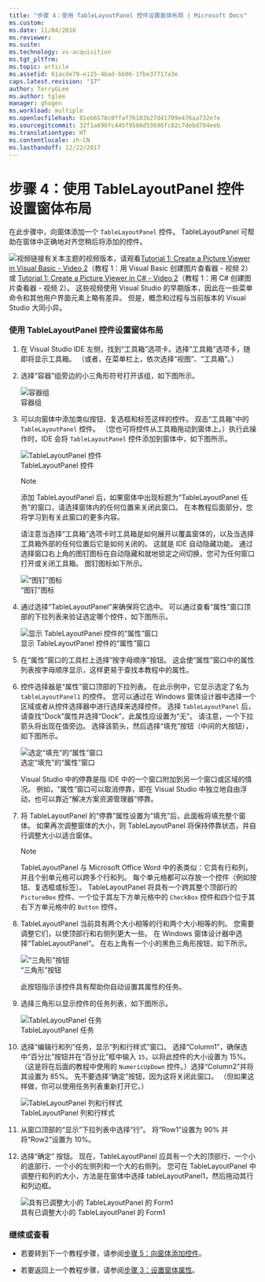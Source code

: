 ```yaml
---
title: "步骤 4：使用 TableLayoutPanel 控件设置窗体布局 | Microsoft Docs"
ms.custom: 
ms.date: 11/04/2016
ms.reviewer: 
ms.suite: 
ms.technology: vs-acquisition
ms.tgt_pltfrm: 
ms.topic: article
ms.assetid: 61acde79-e115-4bad-bb06-1fbe37717a3e
caps.latest.revision: "17"
author: TerryGLee
ms.author: tglee
manager: ghogen
ms.workload: multiple
ms.openlocfilehash: 81eb6578c0ffaf76103b27d41709e476aa732e7e
ms.sourcegitcommit: 32f1a690fc445f9586d53698fc82c7debd784eeb
ms.translationtype: HT
ms.contentlocale: zh-CN
ms.lasthandoff: 12/22/2017
---
```

# <a name="step-4-lay-out-your-form-with-a-tablelayoutpanel-control"></a>步骤 4：使用 TableLayoutPanel 控件设置窗体布局
在此步骤中，向窗体添加一个 `TableLayoutPanel` 控件。 TableLayoutPanel 可帮助在窗体中正确地对齐您稍后将添加的控件。  
  
 ![视频链接](../data-tools/media/playvideo.gif "PlayVideo")有关本主题的视频版本，请观看[Tutorial 1: Create a Picture Viewer in Visual Basic - Video 2](http://go.microsoft.com/fwlink/?LinkId=205211)（教程 1：用 Visual Basic 创建图片查看器 - 视频 2）或 [Tutorial 1: Create a Picture Viewer in C# - Video 2](http://go.microsoft.com/fwlink/?LinkId=205200)（教程 1：用 C# 创建图片查看器 - 视频 2）。 这些视频使用 Visual Studio 的早期版本，因此在一些菜单命令和其他用户界面元素上略有差异。 但是，概念和过程与当前版本的 Visual Studio 大同小异。  
  
### <a name="to-lay-out-your-form-with-a-tablelayoutpanel-control"></a>使用 TableLayoutPanel 控件设置窗体布局  
  
1.  在 Visual Studio IDE 左侧，找到“工具箱”选项卡。选择“工具箱”选项卡，随即将显示工具箱。 （或者，在菜单栏上，依次选择“视图”、“工具箱”。）  
  
2.  选择“容器”组旁边的小三角形符号打开该组，如下图所示。  
  
     ![容器组](../ide/media/express_toolbox.png "Express_Toolbox")  
容器组  
  
3.  可以向窗体中添加类似按钮、复选框和标签这样的控件。 双击“工具箱”中的 `TableLayoutPanel` 控件。 （您也可将控件从工具箱拖动到窗体上。）执行此操作时，IDE 会将 `TableLayoutPanel` 控件添加到窗体中，如下图所示。  
  
     ![TableLayoutPanel 控件](../ide/media/express_formtablelayout.png "Express_FormTableLayout")  
TableLayoutPanel 控件  
  
    > [!NOTE]
    >  添加 TableLayoutPanel 后，如果窗体中出现标题为“TableLayoutPanel 任务”的窗口，请选择窗体内的任何位置来关闭此窗口。 在本教程后面部分，您将学习到有关此窗口的更多内容。  
  
     请注意当选择“工具箱”选项卡时工具箱是如何展开以覆盖窗体的，以及当选择工具箱外部的任何位置后它是如何关闭的。 这就是 IDE 自动隐藏功能。 通过选择窗口右上角的图钉图标在自动隐藏和就地锁定之间切换，您可为任何窗口打开或关闭工具箱。 图钉图标如下所示。  
  
     ![“图钉”图标](../ide/media/express_pushpintoolbox.png "Express_PushpinToolbox")  
“图钉”图标  
  
4.  通过选择“TableLayoutPanel”来确保将它选中。 可以通过查看“属性”窗口顶部的下拉列表来验证选定哪个控件，如下图所示。  
  
     ![显示 TableLayoutPanel 控件的“属性”窗口](../ide/media/express_controlspropwin.png "Express_ControlsPropWin")  
显示 TableLayoutPanel 控件的“属性”窗口  
  
5.  在“属性”窗口的工具栏上选择“按字母顺序”按钮。 这会使“属性”窗口中的属性列表按字母顺序显示，这样更易于查找本教程中的属性。  
  
6.  控件选择器是“属性”窗口顶部的下拉列表。 在此示例中，它显示选定了名为 `tableLayoutPanel1` 的控件。 您可以通过在 Windows 窗体设计器中选择一个区域或者从控件选择器中进行选择来选择控件。 选择 `TableLayoutPanel` 后，请查找“Dock”属性并选择“Dock”，此属性应设置为“无”。 请注意，一个下拉箭头将出现在值旁边。 选择该箭头，然后选择“填充”按钮（中间的大按钮），如下图所示。  
  
     ![选定“填充”的“属性”窗口](../ide/media/express_docktable.png "Express_DockTable")  
选定“填充”的“属性”窗口  
  
     Visual Studio 中的停靠是指 IDE 中的一个窗口附加到另一个窗口或区域的情况。 例如，“属性”窗口可以取消停靠，即在 Visual Studio 中独立地自由浮动，也可以靠近“解决方案资源管理器”停靠。  
  
7.  将 TableLayoutPanel 的“停靠”属性设置为“填充”后，此面板将填充整个窗体。 如果再次调整窗体的大小，则 TableLayoutPanel 将保持停靠状态，并自行调整大小以适合窗体。  
  
    > [!NOTE]
    >  TableLayoutPanel 与 Microsoft Office Word 中的表类似：它具有行和列，并且个别单元格可以跨多个行和列。 每个单元格都可以存放一个控件（例如按钮、复选框或标签）。 TableLayoutPanel 将具有一个跨其整个顶部行的 `PictureBox` 控件、一个位于其左下方单元格中的 `CheckBox` 控件和四个位于其右下方单元格中的 `Button` 控件。  
  
8.  TableLayoutPanel 当前具有两个大小相等的行和两个大小相等的列。 您需要调整它们，以使顶部行和右侧列更大一些。 在 Windows 窗体设计器中选择“TableLayoutPanel”。 在右上角有一个小的黑色三角形按钮，如下所示。  
  
     ![“三角形”按钮](../ide/media/express_iconblacktriangle.gif "Express_IconBlackTriangle")  
“三角形”按钮  
  
     此按钮指示该控件具有帮助你自动设置其属性的任务。  
  
9. 选择三角形以显示控件的任务列表，如下图所示。  
  
     ![TableLayoutPanel 任务](../ide/media/express_tablepanel.png "Express_TablePanel")  
TableLayoutPanel 任务  
  
10. 选择“编辑行和列”任务，显示“列和行样式”窗口。 选择“Column1”，确保选中“百分比”按钮并在“百分比”框中输入 `15`，以将此控件的大小设置为 15%。 （这是将在后面的教程中使用的 `NumericUpDown` 控件。）选择“Column2”并将其设置为 85%。 先不要选择“确定”按钮，因为这将关闭此窗口。 （但如果这样做，你可以使用任务列表重新打开它。）  
  
     ![TableLayoutPanel 列和行样式](../ide/media/vs_tablelayoutpanel_setup.png "VS_TableLayoutPanel_Setup")  
TableLayoutPanel 列和行样式  
  
11. 从窗口顶部的“显示”下拉列表中选择“行”。 将“Row1”设置为 90% 并将“Row2”设置为 10%。  
  
12. 选择“确定”  按钮。 现在，TableLayoutPanel 应具有一个大的顶部行、一个小的底部行、一个小的左侧列和一个大的右侧列。 您可在 TableLayoutPanel 中调整行和列的大小，方法是在窗体中选择 tableLayoutPanel1，然后拖动其行和列边框。  
  
     ![具有已调整大小的 TableLayoutPanel 的 Form1](../ide/media/vs_formafterlayoutpanel.png "VS_FormAfterLayoutPanel")  
具有已调整大小的 TableLayoutPanel 的 Form1  
  
### <a name="to-continue-or-review"></a>继续或查看  
  
-   若要转到下一个教程步骤，请参阅[步骤 5：向窗体添加控件](../ide/step-5-add-controls-to-your-form.md)。  
  
-   若要返回上一个教程步骤，请参阅[步骤 3：设置窗体属性](../ide/step-3-set-your-form-properties.md)。